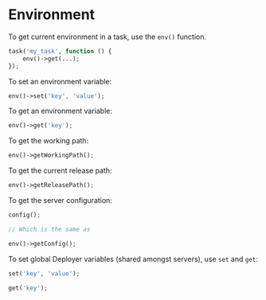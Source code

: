# Environment

To get current environment in a task, use the `env()` function.

~~~ php
task('my_task', function () {
    env()->get(...);
});
~~~

To set an environment variable:

~~~ php
env()->set('key', 'value');
~~~

To get an environment variable:

~~~ php
env()->get('key');
~~~

To get the working path:

~~~ php
env()->getWorkingPath();
~~~

To get the current release path:

~~~ php
env()->getReleasePath();
~~~

To get the server configuration:

~~~ php
config();

// Which is the same as

env()->getConfig();
~~~

To set global Deployer variables (shared amongst servers), use `set` and `get`:

~~~ php
set('key', 'value');

get('key');
~~~
